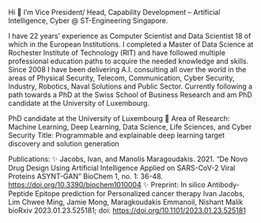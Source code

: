 Hi 👋 I’m Vice President/ Head, Capability Development – Artificial Intelligence, Cyber @ ST-Engineering Singapore.

I have 22 years’ experience as Computer Scientist and Data Scientist 18 of which in the European Institutions. I completed a Master of Data Science at Rochester Institute of Technology (RIT) and have followed multiple professional education paths to acquire the needed knowledge and skills. Since 2008 I have been delivering A.I. consulting all over the world in the areas of Physical Security, Telecom, Communication, Cyber Security, Industry, Robotics, Naval Solutions and Public Sector. Currently following a path towards a PhD at the Swiss School of Business Research and am PhD candidate at the University of Luxembourg.

PhD candidate at the University of Luxembourg 🔭 Area of Research: Machine Learning, Deep Learning, Data Science, Life Sciences, and Cyber Security Title: Programmable and explainable deep learning target discovery and solution generation

Publications: ✨ Jacobs, Ivan, and Manolis Maragoudakis. 2021. “De Novo Drug Design Using Artificial Intelligence Applied on SARS-CoV-2 Viral Proteins ASYNT-GAN” BioChem 1, no. 1: 36-48. https://doi.org/10.3390/biochem1010004 ✨ Preprint: In silico Antibody-Peptide Epitope prediction for Personalized cancer therapy Ivan Jacobs, Lim Chwee Ming, Jamie Mong, Maragkoudakis Emmanoil, Nishant Malik bioRxiv 2023.01.23.525181; doi: https://doi.org/10.1101/2023.01.23.525181 